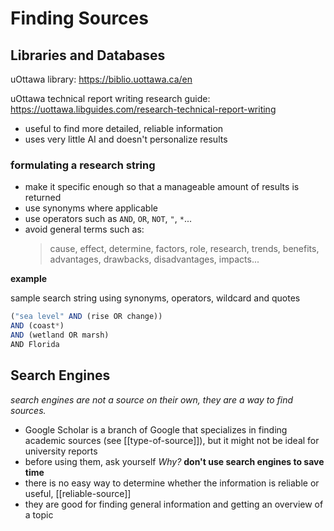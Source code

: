 # Finding Sources

## Libraries and Databases

uOttawa library: <https://biblio.uottawa.ca/en>

uOttawa technical report writing research guide: <https://uottawa.libguides.com/research-technical-report-writing>

- useful to find more detailed, reliable information
- uses very little AI and doesn't personalize results

### formulating a research string

- make it specific enough so that a manageable amount of results is returned
- use synonyms where applicable
- use operators such as `AND`, `OR`, `NOT`, `"`, `*`...
- avoid general terms such as:
  > cause, effect, determine, factors, role, research, trends, benefits, advantages, drawbacks, disadvantages, impacts...

**example**

sample search string using synonyms, operators, wildcard and quotes

```jsx
("sea level" AND (rise OR change))
AND (coast*)
AND (wetland OR marsh)
AND Florida
```

## Search Engines

_search engines are not a source on their own, they are a way to find sources._

- Google Scholar is a branch of Google that specializes in finding academic sources (see [[type-of-source]]), but it might not be ideal for university reports
- before using them, ask yourself _Why?_ **don't use search engines to save time**
- there is no easy way to determine whether the information is reliable or useful, [[reliable-source]]
- they are good for finding general information and getting an overview of a topic
